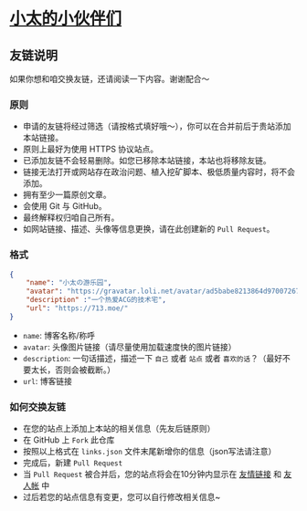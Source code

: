 # [小太的小伙伴们](https://713.moe/friends)

## 友链说明

如果你想和咱交换友链，还请阅读一下内容。谢谢配合～

### 原则

- 申请的友链将经过筛选（请按格式填好哦～），你可以在合并前后于贵站添加本站链接。
- 原则上最好为使用 HTTPS 协议站点。
- 已添加友链不会轻易删除。如您已移除本站链接，本站也将移除友链。
- 链接无法打开或网站存在政治问题、植入挖矿脚本、极低质量内容时，将不会添加。
- 拥有至少一篇原创文章。
- 会使用 Git 与 GitHub。
- 最终解释权归咱自己所有。
- 如网站链接、描述、头像等信息更换，请在此创建新的 `Pull Request`。

### 格式

```json
{
    "name": "小太の游乐园",
    "avatar": "https://gravatar.loli.net/avatar/ad5babe8213864d97007267d9e130291?s=640",
    "description" :"一个热爱ACG的技术宅",
    "url": "https://713.moe/"
}
```

- `name`: 博客名称/称呼
- `avatar`: 头像图片链接（请尽量使用加载速度快的图片链接）
- `description`: 一句话描述，描述一下 `自己` 或者 `站点` 或者 `喜欢的话`？（最好不要太长，否则会被截断。）
- `url`: 博客链接

### 如何交换友链

- 在您的站点上添加上本站的相关信息（先友后链原则）
- 在 GitHub 上 `Fork` 此仓库
- 按照以上格式在 `links.json` 文件末尾新增你的信息（json写法请注意）
- 完成后，新建 `Pull Request`
- 当 `Pull Request` 被合并后，您的站点将会在10分钟内显示在 [友情链接](https://713.moe/friends.html) 和 [友人帐](https://blog.713.moe/friends) 中
- 过后若您的站点信息有变更，您可以自行修改相关信息~
